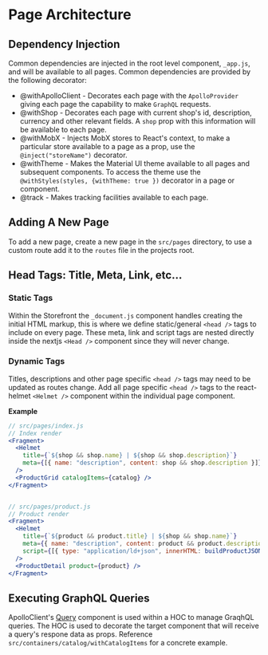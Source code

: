 # Page Architecture

## Dependency Injection
Common dependencies are injected in the root level component, `_app.js`, and will be available to all pages. Common dependencies are provided by the following decorator: 
* @withApolloClient - Decorates each page with the `ApolloProvider` giving each page the capability to make `GraphQL` requests. 
* @withShop - Decorates each page with current shop's id, description, currency and other relevant fields. A `shop` prop with this information will be available to each page.
* @withMobX - Injects MobX stores to React's context, to make a particular store available to a page as a prop, use the `@inject("storeName")` decorator.
* @withTheme - Makes the Material UI theme available to all pages and subsequent components. To access the theme use the `@withStyles(styles, {withTheme: true })` decorator in a page or component.
* @track - Makes tracking facilities available to each page. 

## Adding A New Page
To add a new page, create a new page in the `src/pages` directory, to use a custom route add it to the `routes` file in the projects root.

## Head Tags: Title, Meta, Link, etc...
### Static Tags
Within the Storefront the `_document.js` component handles creating the initial HTML markup, this is where we define static/general `<head />` tags to include on every page. These meta, link and script tags are nested directly inside the nextjs `<Head />` component since they will never change.

### Dynamic Tags
Titles, descriptions and other page specific `<head />` tags may need to be updated as routes change. Add all page specific `<head />` tags to the react-helmet `<Helmet />` component within the individual page component.

**Example**

```jsx
// src/pages/index.js
// Index render
<Fragment>
  <Helmet
    title={`${shop && shop.name} | ${shop && shop.description}`}
    meta={[{ name: "description", content: shop && shop.description }]}
  />
  <ProductGrid catalogItems={catalog} />
</Fragment>


// src/pages/product.js
// Product render
<Fragment>
  <Helmet
    title={`${product && product.title} | ${shop && shop.name}`}
    meta={{ name: "description", content: product && product.description }}
    script={[{ type: "application/ld+json", innerHTML: buildProductJSONLd(product) }]}
  />
  <ProductDetail product={product} />
</Fragment>
```

## Executing GraphQL Queries
ApolloClient's [Query](https://www.apollographql.com/docs/react/essentials/queries.html#basic) component is used within a HOC to manage GraqhQL queries. The HOC is used to decorate the target component that will receive a query's respone data as props. Reference `src/containers/catalog/withCatalogItems` for a concrete example.
